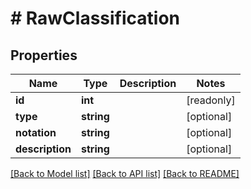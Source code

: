 # # RawClassification

## Properties

Name | Type | Description | Notes
------------ | ------------- | ------------- | -------------
**id** | **int** |  | [readonly]
**type** | **string** |  | [optional]
**notation** | **string** |  | [optional]
**description** | **string** |  | [optional]

[[Back to Model list]](../../README.md#models) [[Back to API list]](../../README.md#endpoints) [[Back to README]](../../README.md)
